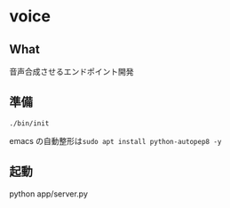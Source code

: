 # voice

## What

音声合成させるエンドポイント開発

## 準備
```
./bin/init
```

emacs の自動整形は`sudo apt install python-autopep8 -y`

## 起動
python app/server.py

